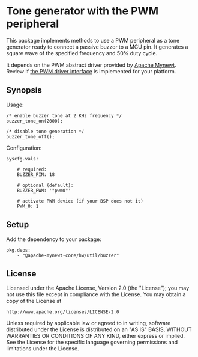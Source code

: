 # Tone generator with the PWM peripheral

This package implements methods to use a PWM peripheral as a tone generator
ready to connect a passive buzzer to a MCU pin. It generates a square wave
of the specified frequency and 50% duty cycle.

It depends on the PWM abstract driver provided by [Apache
Mynewt](https://github.com/apache/mynewt-core). Review if [the PWM driver
interface](https://github.com/apache/mynewt-core/tree/master/hw/drivers/pwm)
is implemented for your platform.

## Synopsis

Usage:

```
/* enable buzzer tone at 2 KHz frequency */
buzzer_tone_on(2000);

/* disable tone generation */
buzzer_tone_off();

```

Configuration:

```
syscfg.vals:

    # required:
    BUZZER_PIN: 18

    # optional (default):
    BUZZER_PWM: '"pwm0"'

    # activate PWM device (if your BSP does not it)
    PWM_0: 1
```

## Setup

Add the dependency to your package:

```
pkg.deps:
    - "@apache-mynewt-core/hw/util/buzzer"
```

## License

Licensed under the Apache License, Version 2.0 (the "License");
you may not use this file except in compliance with the License.
You may obtain a copy of the License at

    http://www.apache.org/licenses/LICENSE-2.0

Unless required by applicable law or agreed to in writing, software
distributed under the License is distributed on an "AS IS" BASIS,
WITHOUT WARRANTIES OR CONDITIONS OF ANY KIND, either express or implied.
See the License for the specific language governing permissions and
limitations under the License.

